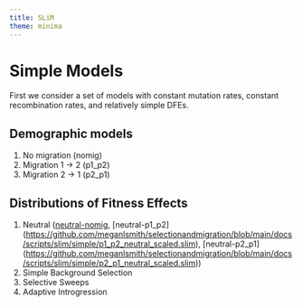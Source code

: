 ```yaml
---
title: SLiM
theme: minima
---
```


# Simple Models

First we consider a set of models with constant mutation rates, constant recombination rates, and relatively simple DFEs.

## Demographic models
1. No migration (nomig)
2. Migration 1 -> 2 (p1_p2)
3. Migration 2 -> 1 (p2_p1)

## Distributions of Fitness Effects
1. Neutral ([neutral-nomig](https://github.com/meganlsmith/selectionandmigration/blob/main/docs/scripts/slim/simple/nomig_neutral_scaled.slim), [neutral-p1_p2] (https://github.com/meganlsmith/selectionandmigration/blob/main/docs/scripts/slim/simple/p1_p2_neutral_scaled.slim), [neutral-p2_p1] (https://github.com/meganlsmith/selectionandmigration/blob/main/docs/scripts/slim/simple/p2_p1_neutral_scaled.slim))
2. Simple Background Selection
3. Selective Sweeps
4. Adaptive Introgression
